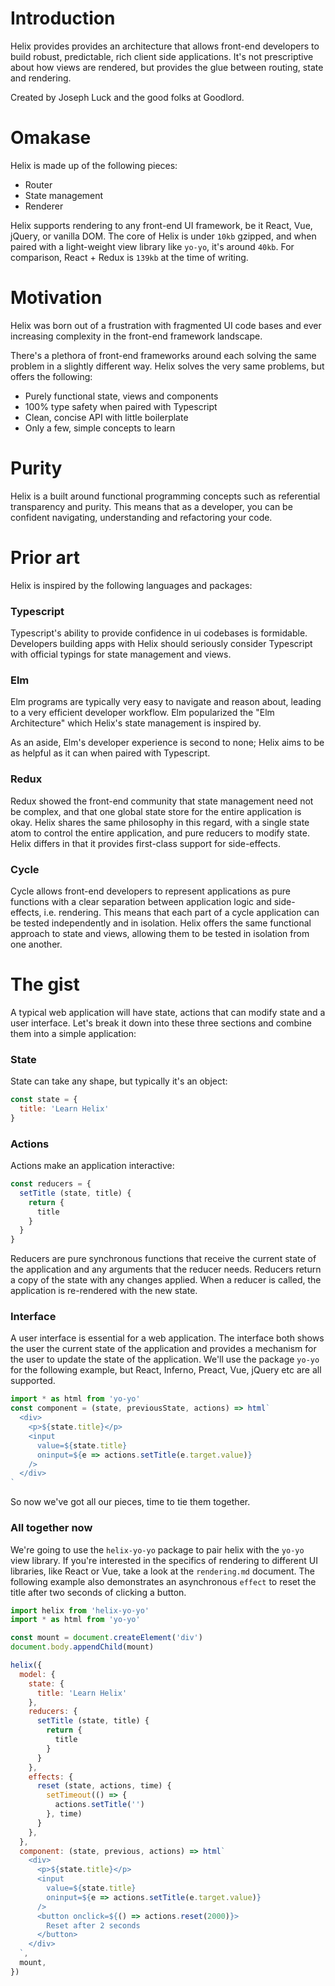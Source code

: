 # Introduction

Helix provides provides an architecture that allows front-end developers to build robust, predictable, rich client side applications. It's not prescriptive about how views are rendered, but provides the glue between routing, state and rendering.

Created by Joseph Luck and the good folks at Goodlord.

# Omakase

Helix is made up of the following pieces:

- Router
- State management
- Renderer

Helix supports rendering to any front-end UI framework, be it React, Vue, jQuery, or vanilla DOM. The core of Helix is under `10kb` gzipped, and when paired with a light-weight view library like `yo-yo`, it's around `40kb`. For comparison, React + Redux is `139kb` at the time of writing.

# Motivation

Helix was born out of a frustration with fragmented UI code bases and ever increasing complexity in the front-end framework landscape.

There's a plethora of front-end frameworks around each solving the same problem in a slightly different way. Helix solves the very same problems, but offers the following:

- Purely functional state, views and components
- 100% type safety when paired with Typescript
- Clean, concise API with little boilerplate
- Only a few, simple concepts to learn

# Purity

Helix is a built around functional programming concepts such as referential transparency and purity. This means that as a developer, you can be confident navigating, understanding and refactoring your code.

# Prior art

Helix is inspired by the following languages and packages:

### Typescript

Typescript's ability to provide confidence in ui codebases is formidable. Developers building apps with Helix should seriously consider Typescript with official typings for state management and views.

### Elm

Elm programs are typically very easy to navigate and reason about, leading to a very efficient developer workflow. Elm popularized the "Elm Architecture" which Helix's state management is inspired by.

As an aside, Elm's developer experience is second to none; Helix aims to be as helpful as it can when paired with Typescript.

### Redux

Redux showed the front-end community that state management need not be complex, and that one global state store for the entire application is okay. Helix shares the same philosophy in this regard, with a single state atom to control the entire application, and pure reducers to modify state. Helix differs in that it provides first-class support for side-effects.

### Cycle

Cycle allows front-end developers to represent applications as pure functions with a clear separation between application logic and side-effects, i.e. rendering. This means that each part of a cycle application can be tested independently and in isolation. Helix offers the same functional approach to state and views, allowing them to be tested in isolation from one another.

# The gist

A typical web application will have state, actions that can modify state and a user interface. Let's break it down into these three sections and combine them into a simple application:

### State

State can take any shape, but typically it's an object:

```javascript
const state = {
  title: 'Learn Helix'
}
```

### Actions

Actions make an application interactive: 

```javascript
const reducers = {
  setTitle (state, title) {
    return {
      title
    }
  }
}
```

Reducers are pure synchronous functions that receive the current state of the application and any arguments that the reducer needs. Reducers return a copy of the state with any changes applied. When a reducer is called, the application is re-rendered with the new state.

### Interface

A user interface is essential for a web application. The interface both shows the user the current state of the application and provides a mechanism for the user to update the state of the application. We'll use the package `yo-yo` for the following example, but React, Inferno, Preact, Vue, jQuery etc are all supported.

```javascript
import * as html from 'yo-yo'
const component = (state, previousState, actions) => html`
  <div>
    <p>${state.title}</p>
    <input
      value=${state.title}
      oninput=${e => actions.setTitle(e.target.value)}
    />
  </div>
`
```

So now we've got all our pieces, time to tie them together.

### All together now

We're going to use the `helix-yo-yo` package to pair helix with the `yo-yo` view library. If you're interested in the specifics of rendering to different UI libraries, like React or Vue, take a look at the `rendering.md` document. The following example also demonstrates an asynchronous `effect` to reset the title after two seconds of clicking a button.

```javascript
import helix from 'helix-yo-yo'
import * as html from 'yo-yo'

const mount = document.createElement('div')
document.body.appendChild(mount)

helix({
  model: {
    state: {
      title: 'Learn Helix'
    },
    reducers: {
      setTitle (state, title) {
        return {
          title
        }
      }
    },
    effects: {
      reset (state, actions, time) {
        setTimeout(() => {
          actions.setTitle('')
        }, time)
      }
    },
  },
  component: (state, previous, actions) => html`
    <div>
      <p>${state.title}</p>
      <input
        value=${state.title}
        oninput=${e => actions.setTitle(e.target.value)}
      />
      <button onclick=${() => actions.reset(2000)}>
        Reset after 2 seconds
      </button>
    </div>
  `,
  mount,
})
```
